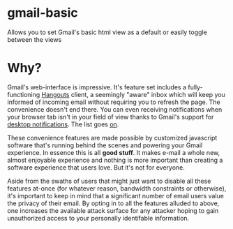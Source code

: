 # gmail-basic
Allows you to set Gmail's basic html view as a default or easily toggle between the views

Why?
====
 
  Gmail's web-interface is impressive. It's feature set includes a fully-functioning [Hangouts](http://www.google.com/+/learnmore/hangouts/) client, a seemingly "aware" inbox which will keep you informed of incoming email without requiring you to refresh the page. The convenience doesn't end there. You can even receiving notifications when your browser tab isn't in your field of view thanks to Gmail's support for [desktop notifications](https://support.google.com/mail/answer/1075549?hl=en). The list goes [on](https://www.gmail.com/intl/en_us/mail/help/features.html). 
  
 These convenience features are made possible by customized javascript software that's running behind the scenes and powering your Gmail experience. In essence this is all **good stuff**. It makes e-mail a whole new, almost enjoyable experience and nothing is more important than creating a software experience that users love. But it's not for everyone.
 
Aside from the swaths of users that might just want to disable all these features at-once (for whatever reason, bandwidth constraints or otherwise), it's important to keep in mind that a significant number of email users value the privacy of their email. By opting in to all the features alluded to above, one increases the available attack surface for any attacker hoping to gain unauthorized access to your personally identifable information.
